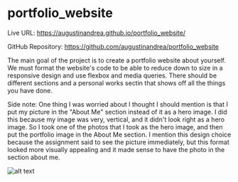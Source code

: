 # portfolio_website

Live URL: https://augustinandrea.github.io/portfolio_website/

GitHub Repository: https://github.com/augustinandrea/portfolio_website

The main goal of the project is to create a portfolio website about yourself. We must format the website's code to be able to reduce down to size in a responsive design and use flexbox and media queries. There should be different sections and a personal works sectin that shows off all the things you have done.

Side note: One thing I was worried about I thought I should mention is that I put my picture in the "About Me" section instead of it as a hero image. I did this because my image was very, vertical, and it didn't look right as a hero image. So I took one of the photos that I took as the hero image, and then put the portfolio image in the About Me section. I mention this design choice because the assignment said to see the picture immediately, but this format looked more visually appealing and it made sense to have the photo in the section about me.

![alt text](./assets/images/website.gif "Webpage")